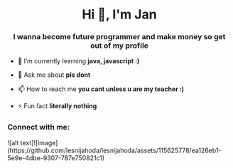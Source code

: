 
<h1 align="center">Hi 👋, I'm Jan</h1>
<h3 align="center">I wanna become future programmer and make money so get out of my profile</h3>

- 🌱 I’m currently learning **java, javascript :)**

- 💬 Ask me about **pls dont**

- 📫 How to reach me **you cant unless u are my teacher :)**

- ⚡ Fun fact **literally nothing**

<h3 align="left">Connect with me:</h3>
<p align="left">
</p>
![alt text]![image](https://github.com/lesnijahoda/lesnijahoda/assets/115625778/ea126eb1-5e9e-4dbe-9307-787e750821c1)




